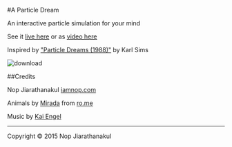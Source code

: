 #A Particle Dream

An interactive particle simulation for your mind

See it [live here](http://www.iamnop.com/particles/) or as [video here](https://www.youtube.com/watch?v=i7DR_Cedbmc)

Inspired by ["Particle Dreams (1988)"](http://www.karlsims.com/particle-dreams.html) by Karl Sims

![download](https://cloud.githubusercontent.com/assets/565791/6882387/2cbb2196-d540-11e4-8383-a79a8fc418d5.png)

##Credits

Nop Jiarathanakul [iamnop.com](http://www.iamnop.com/)

Animals by [Mirada](http://mirada.com/) from [ro.me](http://www.ro.me/)

Music by [Kai Engel](https://freemusicarchive.org/music/Kai_Engel/Irsens_Tale/Kai_Engel_-_Irsens_Tale_-_04_Moonlight_Reprise)

---
Copyright © 2015 Nop Jiarathanakul
